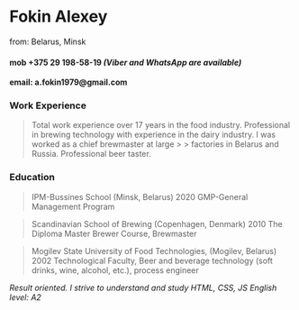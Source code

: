 # Fokin Alexey
from: Belarus, Minsk

#### mob +375 29 198-58-19  *(Viber and WhatsApp are available)*
__email: a.fokin1979@gmail.com__

### Work Experience
> Total work experience over 17 years in the food industry. Professional in brewing technology with experience in the dairy industry. I was worked as a chief brewmaster at large > > factories in Belarus and Russia. Professional beer taster.

### Education
> IPM-Bussines School (Minsk, Belarus) 2020
> GMP-General Management Program

> Scandinavian School of Brewing (Copenhagen, Denmark) 2010
> The Diploma Master Brewer Course, Brewmaster

> Mogilev State University of Food Technologies, (Mogilev, Belarus) 2002
> Technological Faculty, Beer and beverage technology (soft drinks, wine, alcohol, etc.), process engineer

_Result oriented. I strive to understand and study HTML, CSS, JS English level: A2_

